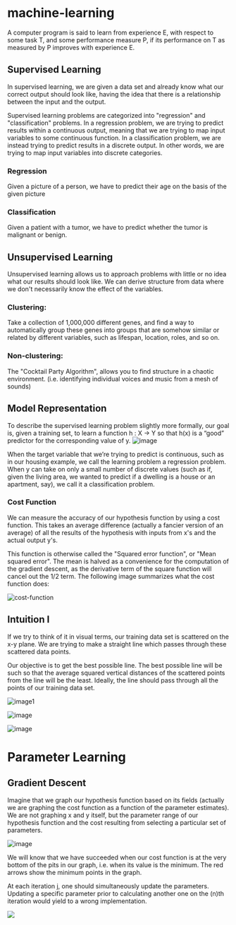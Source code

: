 # machine-learning

A computer program is said to learn from experience E, with respect to some task T, and some performance measure P, if its performance on T as measured by P improves with experience E. 

## Supervised Learning

In supervised learning, we are given a data set and already know what our correct output should look like, having the idea that there is a relationship between the input and the output.  
  
Supervised learning problems are categorized into "regression" and "classification" problems. In a regression problem, we are trying to predict results within a continuous output, meaning that we are trying to map input variables to some continuous function. In a classification problem, we are instead trying to predict results in a discrete output. In other words, we are trying to map input variables into discrete categories.  
  
### Regression

Given a picture of a person, we have to predict their age on the basis of the given picture

### Classification

Given a patient with a tumor, we have to predict whether the tumor is malignant or benign.

## Unsupervised Learning

Unsupervised learning allows us to approach problems with little or no idea what our results should look like. We can derive structure from data where we don't necessarily know the effect of the variables.  

### Clustering: 
Take a collection of 1,000,000 different genes, and find a way to automatically group these genes into groups that are somehow similar or related by different variables, such as lifespan, location, roles, and so on.  

### Non-clustering: 
The "Cocktail Party Algorithm", allows you to find structure in a chaotic environment. (i.e. identifying individual voices and music from a mesh of sounds)  

## Model Representation
To describe the supervised learning problem slightly more formally, our goal is, given a training set, to learn a function h : X → Y so that h(x) is a “good” predictor for the corresponding value of y.
![image](https://d3c33hcgiwev3.cloudfront.net/imageAssetProxy.v1/H6qTdZmYEeaagxL7xdFKxA_2f0f671110e8f7446bb2b5b2f75a8874_Screenshot-2016-10-23-20.14.58.png?expiry=1528156800000&hmac=uOqApgJ4sg8xL6MDjhyk_X4HuVSKJg5YH6Hmn5FZfWI) 

When the target variable that we’re trying to predict is continuous, such as in our housing example, we call the learning problem a regression problem. When y can take on only a small number of discrete values (such as if, given the living area, we wanted to predict if a dwelling is a house or an apartment, say), we call it a classification problem.  

### Cost Function

We can measure the accuracy of our hypothesis function by using a cost function. This takes an average difference (actually a fancier version of an average) of all the results of the hypothesis with inputs from x's and the actual output y's.  

This function is otherwise called the "Squared error function", or "Mean squared error". The mean is halved as a convenience for the computation of the gradient descent, as the derivative term of the square function will cancel out the 1/2 term. The following image summarizes what the cost function does:  

![cost-function](https://d3c33hcgiwev3.cloudfront.net/imageAssetProxy.v1/R2YF5Lj3EeajLxLfjQiSjg_110c901f58043f995a35b31431935290_Screen-Shot-2016-12-02-at-5.23.31-PM.png?expiry=1528761600000&hmac=6RCnL5Zjsguy_HDWgfDlZlE-E3GBu3c_uz-5KfEAqvs)

## Intuition I
If we try to think of it in visual terms, our training data set is scattered on the x-y plane. We are trying to make a straight line which passes through these scattered data points.  

Our objective is to get the best possible line. The best possible line will be such so that the average squared vertical distances of the scattered points from the line will be the least. Ideally, the line should pass through all the points of our training data set.  

![image1](https://d3c33hcgiwev3.cloudfront.net/imageAssetProxy.v1/_B8TJZtREea33w76dwnDIg_3e3d4433e32478f8df446d0b6da26c27_Screenshot-2016-10-26-00.57.56.png?expiry=1528761600000&hmac=UpfxeiPiz-xP0ah9VqmtMUrYN4hd0NtZGsdUCtIbPhY) 

![image](https://d3c33hcgiwev3.cloudfront.net/imageAssetProxy.v1/8guexptSEeanbxIMvDC87g_3d86874dfd37b8e3c53c9f6cfa94676c_Screenshot-2016-10-26-01.03.07.png?expiry=1528761600000&hmac=mWeEU4wdVnCoXDMM8eI6jYedQ_WC1xbI4SGHFG-0ecU) 

![image](https://d3c33hcgiwev3.cloudfront.net/imageAssetProxy.v1/fph0S5tTEeajtg5TyD0vYA_9b28bdfeb34b2d4914d0b64903735cf1_Screenshot-2016-10-26-01.09.05.png?expiry=1528761600000&hmac=PoLX-FBSHR28Np6VIA9lVozy71ylzEULNrbIXl_5yHY) 


# Parameter Learning

## Gradient Descent

Imagine that we graph our hypothesis function based on its fields (actually we are graphing the cost function as a function of the parameter estimates). We are not graphing x and y itself, but the parameter range of our hypothesis function and the cost resulting from selecting a particular set of parameters.  

![image](https://d3c33hcgiwev3.cloudfront.net/imageAssetProxy.v1/bn9SyaDIEeav5QpTGIv-Pg_0d06dca3d225f3de8b5a4a7e92254153_Screenshot-2016-11-01-23.48.26.png?expiry=1528761600000&hmac=kYDAceoIeN1vPAHtl2nucOnPZL9uda6Lpd5sDAlzVqQ) 

We will know that we have succeeded when our cost function is at the very bottom of the pits in our graph, i.e. when its value is the minimum. The red arrows show the minimum points in the graph.  

At each iteration j, one should simultaneously update the parameters. Updating a specific parameter prior to calculating another one on the (n)th iteration would yield to a wrong implementation.  

![](https://d3c33hcgiwev3.cloudfront.net/imageAssetProxy.v1/yr-D1aDMEeai9RKvXdDYag_627e5ab52d5ff941c0fcc741c2b162a0_Screenshot-2016-11-02-00.19.56.png?expiry=1528243200000&hmac=b2aUr4iqyM45U8oZPiJDRIQv4HbrMS0wxWkYjglZ6M8)

